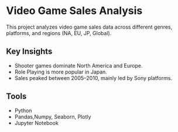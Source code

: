 # Video Game Sales Analysis

This project analyzes video game sales data across different genres, platforms, and regions (NA, EU, JP, Global).

## Key Insights
- Shooter games dominate North America and Europe.
- Role Playing is more popular in Japan.
- Sales peaked between 2005–2010, mainly led by Sony platforms.

## Tools
- Python
- Pandas,Numpy, Seaborn, Plotly
- Jupyter Notebook
